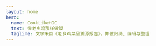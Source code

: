 ```yaml
---
layout: home
hero:
  name: CookLikeHOC
  text: 像老乡鸡那样做饭
  tagline: 文字来自《老乡鸡菜品溯源报告》，并做归纳、编辑与整理
---
```

